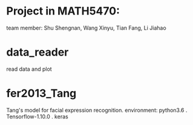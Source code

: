 # Project in MATH5470:
team member:
Shu Shengnan,
Wang Xinyu,
Tian Fang,
Li Jiahao


# data_reader
read data and plot

# fer2013_Tang
Tang's model for facial expression recognition.
environment: python3.6 . Tensorflow-1.10.0 . keras
